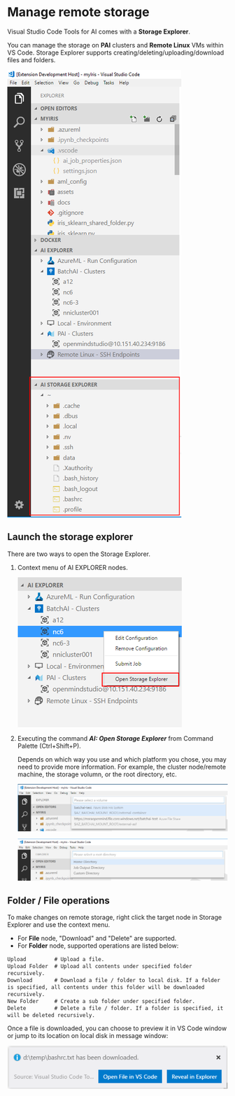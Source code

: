 # Manage remote storage
Visual Studio Code Tools for AI comes with a **Storage Explorer**.

You can manage the storage on **PAI** clusters and **Remote Linux** VMs within VS Code. Storage Explorer supports creating/deleting/uploading/download files and folders.

![Storage Explorer](media/storage/StorageExplorer.png)

## Launch the storage explorer
There are two ways to open the Storage Explorer.
1. Context menu of AI EXPLORER nodes.

    ![Storage Explorer](media/storage/open-storage-context-menu.png)

2. Executing the command ***AI: Open Storage Explorer*** from Command Palette (Ctrl+Shift+P).

    Depends on which way you use and which platform you chose, you may need to provide more information. For example, the cluster node/remote machine, the storage volumn, or the root directory, etc.

    ![Storage Explorer](media/storage/open-storage-select-volumn.png)

    ![Storage Explorer](media/storage/open-storage-select-root.png)

## Folder / File operations
To make changes on remote storage, right click the target node in Storage Explorer and use the context menu.

* For **File** node, "Download" and "Delete" are supported.
* For **Folder** node, supported operations are listed below:
```
Upload         # Upload a file.
Upload Folder  # Upload all contents under specified folder recursively.
Download       # Download a file / folder to local disk. If a folder is specified, all contents under this folder will be downloaded recursively.
New Folder     # Create a sub folder under specified folder.
Delete         # Delete a file / folder. If a folder is specified, it will be deleted recursively.
```

Once a file is downloaded, you can choose to preview it in VS Code window or jump to its location on local disk in message window:

![Storage Explorer](media/storage/storage-post-download.png)